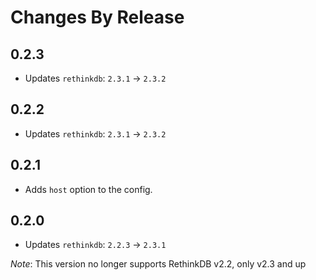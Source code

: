 # Changes By Release

## 0.2.3
* Updates `rethinkdb`: `2.3.1` -> `2.3.2`

## 0.2.2
* Updates `rethinkdb`: `2.3.1` -> `2.3.2`

## 0.2.1
* Adds `host` option to the config.

## 0.2.0
* Updates `rethinkdb`: `2.2.3` -> `2.3.1` 

_Note_: This version no longer supports RethinkDB v2.2, only v2.3 and up